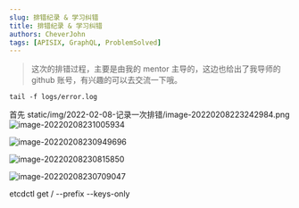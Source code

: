 ```yaml
---
slug: 排错纪录 & 学习纠错
title: 排错纪录 & 学习纠错
authors: CheverJohn
tags: [APISIX, GraphQL, ProblemSolved]
---
```


>这次的排错过程，主要是由我的 mentor 主导的，这边也给出了我导师的 github 账号，有兴趣的可以去交流一下哦。
```shell
tail -f logs/error.log
```

首先
static/img/2022-02-08-记录一次排错/image-20220208223242984.png
![image-20220208231005934](/img/2022-02-08-记录一次排错/image-20220208231005934.png)

![image-20220208230949696](/img/2022-02-08-记录一次排错/image-20220208230949696.png)

![image-20220208230815850](/img/2022-02-08-记录一次排错/image-20220208230815850.png)



![image-20220208230709047](/img/2022-02-08-记录一次排错/image-20220208230709047.png)

etcdctl get / --prefix --keys-only